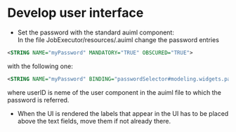 # Develop user interface
- Set the password with the standard auiml component:  
   In the file <name>JobExecutor/resources/<name>.auiml change the password entries
```xml  
<STRING NAME="myPassword" MANDATORY="TRUE" OBSCURED="TRUE">
```  
   with the following one:
```xml  
<STRING NAME="myPassword" BINDING="passwordSelector#modeling.widgets.password.PasswordSelector:userID" MANDATORY="TRUE" OBSCURED="TRUE">
```  
   where userID is neme of the user component in the auiml file to which the password is referred.
- When the UI is rendered the labels that appear in the UI has to be placed above the text fields, move them if not already there.